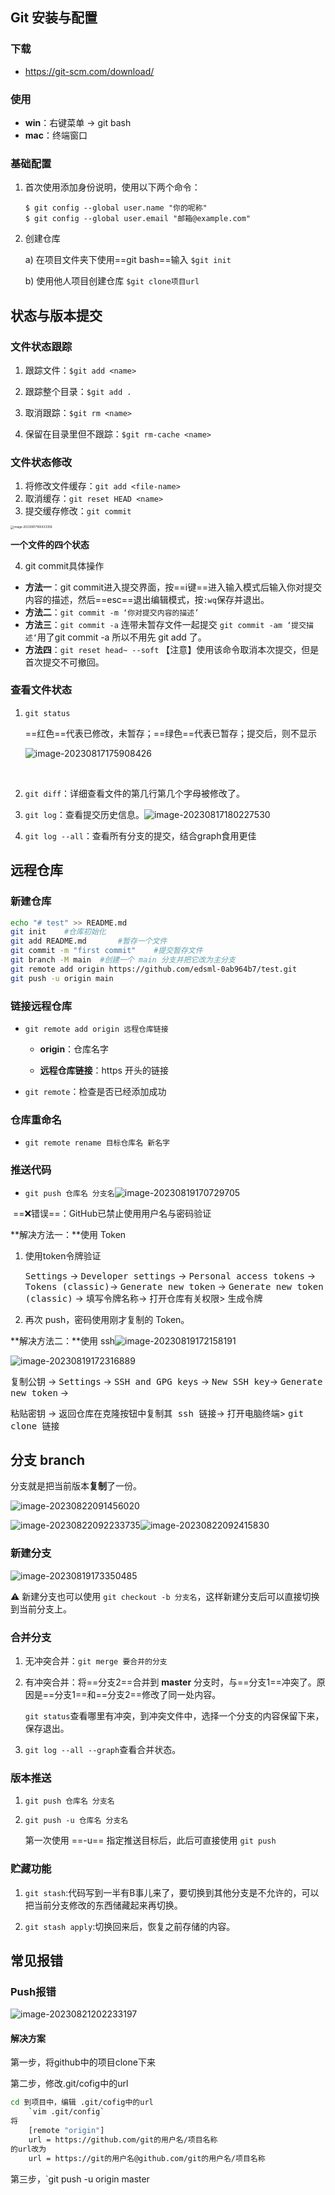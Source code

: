 ## Git 安装与配置

### 下载

* https://git-scm.com/download/

### 使用

* **win**：右键菜单 → git bash
* **mac**：终端窗口

### 基础配置

1. 首次使用添加身份说明，使用以下两个命令：

   ```shell
   $ git config --global user.name "你的呢称"
   $ git config --global user.email "邮箱@example.com"
   ```

2. 创建仓库

   a) 在项目文件夹下使用==git bash==输入 `$git init`

   b) 使用他人项目创建仓库 `$git clone项目url`

## 状态与版本提交

### 文件状态跟踪

1. 跟踪文件：`$git add <name>`
2. 跟踪整个目录：`$git add .`
3. 取消跟踪：`$git rm <name>`

4. 保留在目录里但不跟踪：`$git rm-cache <name>`

### 文件状态修改

1. 将修改文件缓存：`git add <file-name>`
2. 取消缓存：`git reset HEAD <name>`
3. 提交缓存修改：`git commit`

<img src="assets/image-20230817165433358.png" alt="image-20230817165433358" style="zoom: 33%;" />

**一个文件的四个状态**

4. git commit具体操作

* **方法一**：git commit进入提交界面，按==ⅰ键==进入输入模式后输入你对提交内容的描述，然后==esc==退出编辑模式，按`:wq`保存并退出。
* **方法二**：`git commit -m ‘你对提交内容的描述’`
* **方法三**：`git commit -a` 连带未暂存文件一起提交 `git commit -am ‘提交描述‘`用了git commit -a 所以不用先 git add 了。
* **方法四**：`git reset head~ --soft` 【注意】使用该命令取消本次提交，但是首次提交不可撤回。

### 查看文件状态

1. `git status`

   ==红色==代表已修改，未暂存；==绿色==代表已暂存；提交后，则不显示

   ![image-20230817175908426](assets/image-20230817175908426.png)

​	

2. `git diff`：详细查看文件的第几行第几个字母被修改了。
3. `git log`：查看提交历史信息。![image-20230817180227530](assets/image-20230817180227530.png)

4. `git log --all`：查看所有分支的提交，结合graph食用更佳

## 远程仓库

### 新建仓库

```zsh
echo "# test" >> README.md
git init	#仓库初始化
git add README.md		#暂存一个文件
git commit -m "first commit"	#提交暂存文件
git branch -M main  #创建一个 main 分支并把它改为主分支
git remote add origin https://github.com/edsml-0ab964b7/test.git
git push -u origin main
```

### 链接远程仓库

* `git remote add origin 远程仓库链接`

  * **origin**：仓库名字

  * **远程仓库链接**：https 开头的链接

* `git remote`：检查是否已经添加成功

### 仓库重命名

* `git remote rename 目标仓库名 新名字`

### 推送代码

* `git push 仓库名 分支名`![image-20230819170729705](assets/image-20230819170729705.png)

​	==❌错误==：GitHub已禁止使用用户名与密码验证

**解决方法一：**使用 Token

1. 使用token令牌验证

   <kbd>Settings</kbd> -> <kbd>Developer settings</kbd> -> <kbd>Personal access tokens</kbd> -> <kbd>Tokens (classic)</kbd>-> <kbd>Generate new token</kbd> -> <kbd>Generate new token (classic)</kbd>  -> <kbd>填写令牌名称</kbd>-> <kbd>打开仓库有关权限</kbd>> <kbd>生成令牌</kbd>

2. 再次 push，密码使用刚才复制的 Token。

**解决方法二：**使用 ssh![image-20230819172158191](assets/image-20230819172158191.png)

![image-20230819172316889](assets/image-20230819172316889.png)

<kbd>复制公钥</kbd> -> <kbd>Settings</kbd> -> <kbd>SSH and GPG keys</kbd> -> <kbd>New SSH key</kbd>-> <kbd>Generate new token</kbd> -> 

<kbd>粘贴密钥</kbd>  -> <kbd>返回仓库在克隆按钮中复制其 ssh 链接</kbd>-> <kbd>打开电脑终端</kbd>> <kbd>git clone 链接</kbd>

## 分支 branch

分支就是把当前版本**复制**了一份。

![image-20230822091456020](assets/image-20230822091456020.png)

![image-20230822092233735](assets/image-20230822092233735.png)![image-20230822092415830](assets/image-20230822092415830.png)

### 新建分支

![image-20230819173350485](assets/image-20230819173350485.png)

⚠️ 新建分支也可以使用 `git checkout -b 分支名`，这样新建分支后可以直接切换到当前分支上。

### 合并分支

1. 无冲突合并：`git merge 要合并的分支`

2. 有冲突合并：将==分支2==合并到 **master** 分支时，与==分支1==冲突了。原因是==分支1==和==分支2==修改了同一处内容。

   `git status`查看哪里有冲突，到冲突文件中，选择一个分支的内容保留下来，保存退出。

3. `git log --all --graph`查看合并状态。

### 版本推送

1. `git push 仓库名 分支名`

2. `git push -u 仓库名 分支名`

   第一次使用 ==-u== 指定推送目标后，此后可直接使用 `git push`

### 贮藏功能

1. `git stash`:代码写到一半有B事儿来了，要切换到其他分支是不允许的，可以把当前分支修改的东西储藏起来再切换。

2. `git stash apply`:切换回来后，恢复之前存储的内容。



## 常见报错

### Push报错

![image-20230821202233197](assets/image-20230821202233197.png)

#### 解决方案

第一步，将github中的项目clone下来

第二步，修改.git/cofig中的url

```bash
cd 到项目中，编辑 .git/cofig中的url
    `vim .git/config`
将
    [remote "origin"]
   	url = https://github.com/git的用户名/项目名称
的url改为
    url = https://git的用户名@github.com/git的用户名/项目名称
```

第三步，`git push -u origin master

